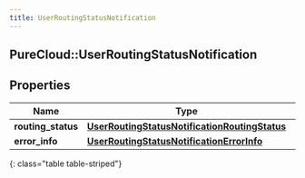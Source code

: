 ```yaml
---
title: UserRoutingStatusNotification
---
```

## PureCloud::UserRoutingStatusNotification

## Properties

|Name | Type | Description | Notes|
|------------ | ------------- | ------------- | -------------|
| **routing_status** | [**UserRoutingStatusNotificationRoutingStatus**](UserRoutingStatusNotificationRoutingStatus.html) |  | [optional] |
| **error_info** | [**UserRoutingStatusNotificationErrorInfo**](UserRoutingStatusNotificationErrorInfo.html) |  | [optional] |
{: class="table table-striped"}


